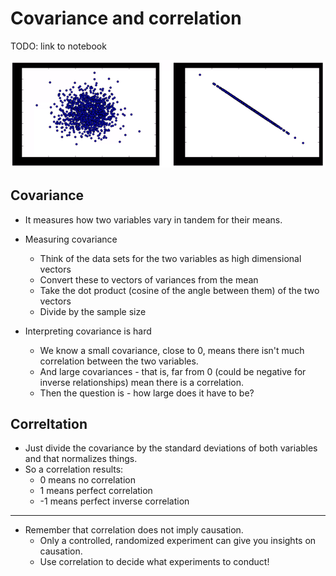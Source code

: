 # Covariance and correlation

TODO: link to notebook

![covariance](img/covariance.png)

## Covariance

- It measures how two variables vary in tandem for their means.

- Measuring covariance
    - Think of the data sets for the two variables as high dimensional vectors
    - Convert these to vectors of variances from the mean
    - Take the dot product (cosine of the angle between them) of the two vectors
    - Divide by the sample size

- Interpreting covariance is hard
    - We know a small covariance, close to 0, means there isn't much correlation between the two variables.
    - And large covariances - that is, far from 0 (could be negative for inverse relationships) mean there is a correlation.
    - Then the question is - how large does it have to be?

## Correltation

- Just divide the covariance by the standard deviations of both variables and that normalizes things.
- So a correlation results:
    - 0 means no correlation
    - 1 means perfect correlation
    - -1 means perfect inverse correlation

---

- Remember that correlation does not imply causation.
    - Only a controlled, randomized experiment can give you insights on causation.
    - Use correlation to decide what experiments to conduct!

